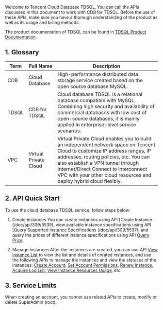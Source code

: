 Welcome to Tencent Cloud Database TDSQL. You can call the APIs discussed in this document to work with CDB for TDSQL. Before the use of these APIs, make sure you have a thorough understanding of the product as well as its usage and billing methods.

The product documentation of TDSQL can be found in [TDSQL Product Documentation](https://cloud.tencent.com/doc/product/237).
## 1. Glossary
| Term | Full Name | Description |
|---------|---------|---------|
| CDB | Cloud Database | High-performance distributed data storage service created based on the open source database MySQL. |
| TDSQL | CDB for TDSQL | Cloud database TDSQL is a relational database compatible with MySQL. Combining high security and availability of commercial databases with low cost of open-source databases, it is mainly applied in enterprise-level service scenarios. |
| VPC	 | Virtual Private Cloud	| Virtual Private Cloud enables you to build an independent network space on Tencent Cloud to customize IP address ranges, IP addresses, routing policies, etc. You can also establish a VPN tunnel through Internet/Direct Connect to interconnect VPC with your other cloud resources and deploy hybrid cloud flexibly. |

## 2. API Quick Start
To use the cloud database TDSQL service, follow steps below:

1. Create instances
You can create instances using API [Create Instance (/doc/api/309/5539), view available instance specifications using API [Query Supported Instance Specifications (/doc/api/309/5537), and query the prices of different instance specifications using API [Query Price](/doc/api/309/5538).

2. Manage instances 
After the instances are created, you can use API [View Instance List](/doc/api/309/5447) to view the list and details of created instances, and use the following APIs to manage the instances and view the statuses of the instances: [Create Account](/doc/api/309/5394), [Set Account Permissions](/doc/api/309/5397), [Renew Instance](/doc/api/309/5541),
[Acquire Log List](/doc/api/309/5402), [View Instance Resources Usage](/doc/api/309/5408), etc.

## 3. Service Limits
When creating an account, you cannot use related APIs to create, modify or delete SuperAdmin (root).

